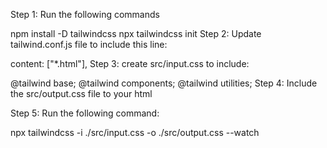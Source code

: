 Step 1: Run the following commands

npm install -D tailwindcss
npx tailwindcss init
Step 2: Update tailwind.conf.js file to include this line:

content: ["*.html"],
Step 3: create src/input.css to include:

@tailwind base;
@tailwind components;
@tailwind utilities;
Step 4: Include the src/output.css file to your html

Step 5: Run the following command:

npx tailwindcss -i ./src/input.css -o ./src/output.css --watch
